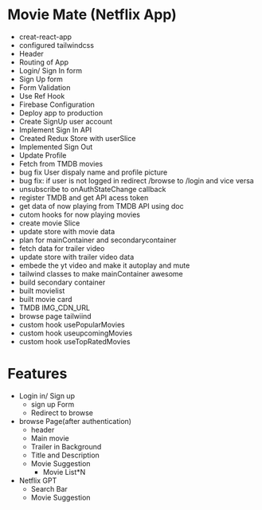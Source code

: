  # Movie Mate (Netflix App)
 - creat-react-app
 - configured tailwindcss
 - Header
 - Routing of App
 - Login/ Sign In form
 - Sign Up form
 - Form Validation
 - Use Ref Hook
 - Firebase Configuration
 - Deploy app to production
 - Create SignUp user account 
 - Implement Sign In API
 - Created Redux Store with userSlice
 - Implemented Sign Out
 - Update Profile
 - Fetch from TMDB movies
 - bug fix User dispaly name and profile picture
 - bug fix: if user is not logged in redirect /browse to /login and vice versa
 - unsubscribe to onAuthStateChange callback
 - register TMDB and get API acess token 
 - get data of now playing from TMDB API using doc
 - cutom hooks for now playing movies
 - create movie Slice
 - update store with movie data
 - plan for mainContainer and secondarycontainer
 - fetch data for trailer video
 - update store with trailer video data
 - embede the yt video and make it autoplay and mute
 - tailwind classes to make mainContainer awesome 
 - build secondary container
 - built movielist
 - built movie card
 - TMDB  IMG_CDN_URL
 - browse page tailwiind
 - custom hook usePopularMovies
 - custom hook useupcomingMovies
 - custom hook useTopRatedMovies
  
 # Features
  - Login in/ Sign up
    - sign up Form
    - Redirect to browse
 - browse Page(after authentication)
    - header
    - Main movie
    - Trailer in Background
    - Title and Description
    - Movie Suggestion
      - Movie List*N
- Netflix GPT
    - Search Bar
    - Movie Suggestion